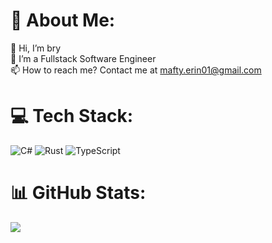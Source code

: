# 💫 About Me:
👋 Hi, I’m bry<br>👀 I’m a Fullstack Software Engineer<br>📫 How to reach me? Contact me at mafty.erin01@gmail.com



# 💻 Tech Stack:
![C#](https://img.shields.io/badge/c%23-%23239120.svg?style=for-the-badge&logo=csharp&logoColor=white) ![Rust](https://img.shields.io/badge/rust-%23000000.svg?style=for-the-badge&logo=rust&logoColor=white) ![TypeScript](https://img.shields.io/badge/typescript-%23007ACC.svg?style=for-the-badge&logo=typescript&logoColor=white)
# 📊 GitHub Stats:
![](https://github-readme-stats.vercel.app/api?username=syazell1&theme=dark&hide_border=false&include_all_commits=false&count_private=false)<br/>
